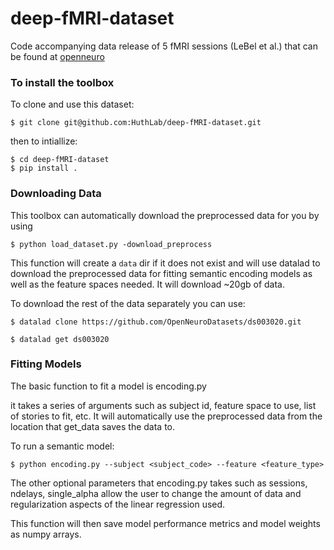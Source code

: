 # deep-fMRI-dataset
Code accompanying data release of 5 fMRI sessions (LeBel et al.) that can be found at [openneuro](https://openneuro.org/datasets/ds003020)

### To install the toolbox

To clone and use this dataset:
```
$ git clone git@github.com:HuthLab/deep-fMRI-dataset.git
```
then to intiallize:
``` 
$ cd deep-fMRI-dataset
$ pip install .
```

### Downloading Data

This toolbox can automatically download the preprocessed data for you by using
```
$ python load_dataset.py -download_preprocess
```


This function will create a `data` dir if it does not exist and will use datalad to download the preprocessed data for fitting semantic
encoding models as well as the feature spaces needed. It will download ~20gb of data. 



To download the rest of the data separately you can use:

```
$ datalad clone https://github.com/OpenNeuroDatasets/ds003020.git

$ datalad get ds003020
```

### Fitting Models

The basic function to fit a model is encoding.py

it takes a series of arguments such as subject id, feature space to use, list of stories to fit, etc. 
It will automatically use the preprocessed data from the location that get_data saves the data to. 

To run a semantic model:

```
$ python encoding.py --subject <subject_code> --feature <feature_type>
```

The other optional parameters that encoding.py takes such as sessions, ndelays, single_alpha allow the user to change the amount of data and regularization aspects of the linear regression used. 

This function will then save model performance metrics and model weights as numpy arrays. 
